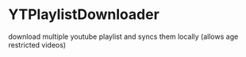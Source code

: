 # YTPlaylistDownloader
download multiple youtube playlist and syncs them locally (allows age restricted videos)
